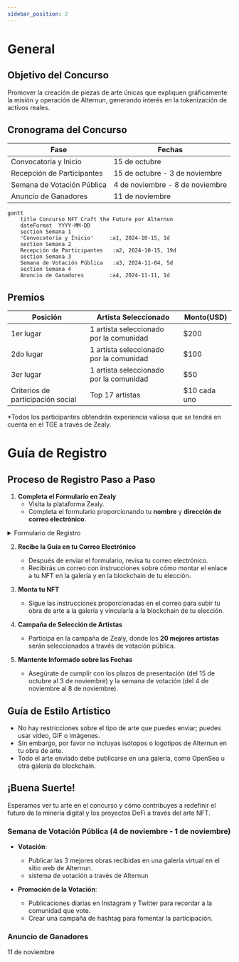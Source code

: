 ```yaml
---
sidebar_position: 2
---
```


# General

## Objetivo del Concurso
Promover la creación de piezas de arte únicas que expliquen gráficamente la misión y operación de Alternun, generando interés en la tokenización de activos reales.

## Cronograma del Concurso

| Fase                      | Fechas                    |
| ------------------------- | ------------------------ |
| Convocatoria y Inicio     | 15 de octubre            |
| Recepción de Participantes | 15 de octubre - 3 de noviembre |
| Semana de Votación Pública | 4 de noviembre - 8 de noviembre |
| Anuncio de Ganadores      | 11 de noviembre          |

```mermaid
gantt
    title Concurso NFT Craft the Future por Alternun
    dateFormat  YYYY-MM-DD
    section Semana 1
    'Convocatoria y Inicio'     :a1, 2024-10-15, 1d
    section Semana 2
    Recepción de Participantes   :a2, 2024-10-15, 19d
    section Semana 3
    Semana de Votación Pública   :a3, 2024-11-04, 5d
    section Semana 4
    Anuncio de Ganadores        :a4, 2024-11-11, 1d
```

## Premios

| Posición                     | Artista Seleccionado                     | Monto(USD) |
| ---------------------------- | ---------------------------------------- | ----------- |
| 1er lugar                   | 1 artista seleccionado por la comunidad  | $200        |
| 2do lugar                   | 1 artista seleccionado por la comunidad  | $100        |
| 3er lugar                   | 1 artista seleccionado por la comunidad  | $50         |
| Criterios de participación social | Top 17 artistas                       | $10 cada uno |

*Todos los participantes obtendrán experiencia valiosa que se tendrá en cuenta en el TGE a través de Zealy.

# Guía de Registro

## Proceso de Registro Paso a Paso

1. **Completa el Formulario en Zealy**
   - Visita la plataforma Zealy.
   - Completa el formulario proporcionando tu **nombre** y **dirección de correo electrónico**.

<details>
  <summary>Formulario de Registro</summary>

  https://zealy.io/cw/alternun/questboard/c7da4780-1ad0-4ad8-8cb8-affbcff91ab2/1a7427e2-4ac4-4d0f-abb2-23ad8e19e456

</details>

2. **Recibe la Guía en tu Correo Electrónico**
   - Después de enviar el formulario, revisa tu correo electrónico.
   - Recibirás un correo con instrucciones sobre cómo montar el enlace a tu NFT en la galería y en la blockchain de tu elección.

3. **Monta tu NFT**
   - Sigue las instrucciones proporcionadas en el correo para subir tu obra de arte a la galería y vincularla a la blockchain de tu elección.

4. **Campaña de Selección de Artistas**
   - Participa en la campaña de Zealy, donde los **20 mejores artistas** serán seleccionados a través de votación pública.

5. **Mantente Informado sobre las Fechas**
   - Asegúrate de cumplir con los plazos de presentación (del 15 de octubre al 3 de noviembre) y la semana de votación (del 4 de noviembre al 8 de noviembre).

## Guía de Estilo Artístico
- No hay restricciones sobre el tipo de arte que puedes enviar; puedes usar video, GIF o imágenes.
- Sin embargo, por favor no incluyas isótopos o logotipos de Alternun en tu obra de arte.
- Todo el arte enviado debe publicarse en una galería, como OpenSea u otra galería de blockchain.

## ¡Buena Suerte!

Esperamos ver tu arte en el concurso y cómo contribuyes a redefinir el futuro de la minería digital y los proyectos DeFi a través del arte NFT.

### Semana de Votación Pública (4 de noviembre - 1 de noviembre)
- **Votación**:
  - Publicar las 3 mejores obras recibidas en una galería virtual en el sitio web de Alternun.
  - sistema de votación a través de Alternun
  
- **Promoción de la Votación**:
  - Publicaciones diarias en Instagram y Twitter para recordar a la comunidad que vote.
  - Crear una campaña de hashtag para fomentar la participación.

### Anuncio de Ganadores

11 de noviembre
